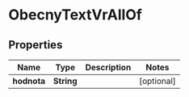 

# ObecnyTextVrAllOf


## Properties

| Name | Type | Description | Notes |
|------------ | ------------- | ------------- | -------------|
|**hodnota** | **String** |  |  [optional] |



